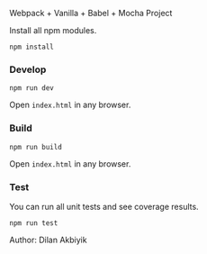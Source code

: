 Webpack + Vanilla + Babel + Mocha Project

Install all npm modules.

`npm install`

### Develop

`npm run dev`

Open `index.html` in any browser.

### Build

`npm run build`

Open `index.html` in any browser.

### Test

You can run all unit tests and see coverage results.

`npm run test`

Author: Dilan Akbiyik
